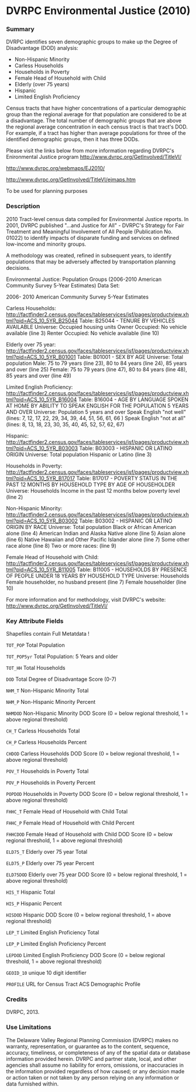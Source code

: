 # DVRPC Environmental Justice (2010)

### Summary
DVRPC identifies seven demographic groups to make up the Degree of Disadvantage (DOD) analysis:

- Non-Hispanic Minority
- Carless Households
- Households in Poverty
- Female Head of Household with Child
- Elderly (over 75 years)
- Hispanic
- Limited English Proficiency

Census tracts that have higher concentrations of a particular demographic group than the regional average for that population are considered to be at a disadvantage. The total number of demographic groups that are above the regional average concentration in each census tract is that tract's DOD. For example, if a tract has higher than average populations for three of the identified demographic groups, then it has three DODs.

Please visit the links below from more information regarding DVRPC's Enironmental Justice program
http://www.dvrpc.org/GetInvolved/TitleVI/

http://www.dvrpc.org/webmaps/EJ2010/

http://www.dvrpc.org/GetInvolved/TitleVI/ejmaps.htm

To be used for planning purposes

### Description
2010 Tract-level census data compiled for Environmental Justice reports. In 2001, DVRPC published "...and Justice for All" - DVRPC's Strategy for Fair Treatment and Meaningful Involvement of All People (Publication No. 01022) to identify impacts of disparate funding and services on defined low-income and minority groups. 

A methodology was created, refined in subsequent years, to identify populations that may be adversely affected by transportation planning decisions. 

Environmental Justice: 
Population Groups (2006-2010 American Community Survey 5-Year Estimates) Data Set: 

2006- 2010 American Community Survey 5-Year Estimates 

Carless Households: http://factfinder2.census.gov/faces/tableservices/jsf/pages/productview.xhtml?pid=ACS_10_5YR_B25044 Table: B25044 - TENURE BY VEHICLES AVAILABLE Universe: Occupied housing units Owner Occupied: No vehicle available (line 3) Renter Occupied: No vehicle available (line 10) 

Elderly over 75 year: http://factfinder2.census.gov/faces/tableservices/jsf/pages/productview.xhtml?pid=ACS_10_5YR_B01001 Table: B01001 - SEX BY AGE Universe: Total population Male: 75 to 79 years (line 23), 80 to 84 years (line 24), 85 years and over (line 25) Female: 75 to 79 years (line 47), 80 to 84 years (line 48), 85 years and over (line 49) 

Limited English Proficiency: http://factfinder2.census.gov/faces/tableservices/jsf/pages/productview.xhtml?pid=ACS_10_5YR_B16004 Table: B16004 - AGE BY LANGUAGE SPOKEN AT HOME BY ABILITY TO SPEAK ENGLISH FOR THE POPULATION 5 YEARS AND OVER Universe: Population 5 years and over Speak English "not well" (lines: 7, 12, 17, 22, 29, 34, 39, 44, 51, 56, 61, 66 ) Speak English "not at all" (lines: 8, 13, 18, 23, 30, 35, 40, 45, 52, 57, 62, 67) 

Hispanic: http://factfinder2.census.gov/faces/tableservices/jsf/pages/productview.xhtml?pid=ACS_10_5YR_B03003 Table: B03003 - HISPANIC OR LATINO ORIGIN Universe: Total population Hispanic or Latino (line 3) 


Households in Poverty: http://factfinder2.census.gov/faces/tableservices/jsf/pages/productview.xhtml?pid=ACS_10_5YR_B17017 Table: B17017 - POVERTY STATUS IN THE PAST 12 MONTHS BY HOUSEHOLD TYPE BY AGE OF HOUSEHOLDER Universe: Households Income in the past 12 months below poverty level (line 2) 

Non-Hispanic Minority: http://factfinder2.census.gov/faces/tableservices/jsf/pages/productview.xhtml?pid=ACS_10_5YR_B03002 Table: B03002 - HISPANIC OR LATINO ORIGIN BY RACE Universe: Total population Black or African American alone (line 4) American Indian and Alaska Native alone (line 5) Asian alone (line 6) Native Hawaiian and Other Pacific Islander alone (line 7) Some other race alone (line 8) Two or more races: (line 9) 


Female Head of Household with Child: http://factfinder2.census.gov/faces/tableservices/jsf/pages/productview.xhtml?pid=ACS_10_5YR_B11005 Table: B11005 - HOUSEHOLDS BY PRESENCE OF PEOPLE UNDER 18 YEARS BY HOUSEHOLD TYPE Universe: Households Female householder, no husband present (line 7) Female householder (line 10) 

For more information and for methodology, visit DVRPC's website: http://www.dvrpc.org/GetInvolved/TitleVI/

### Key Attribute Fields
Shapefiles contain Full Metatdata !

`TOT_POP` Total Population

`TOT_POP5yr` Total Population: 5 Years and older

`TOT_HH` Total Households

`DOD` Total Degree of Disadvantage Score (0-7)

`NHM_T` Non-Hispanic Minority Total

`NHM_P` Non-Hispanic Minority Percent

`NHMDOD` Non-Hispanic Minority DOD Score (0 = below regional threshold, 1 = above regional threshold)

`CH_T` Carless Households Total

`CH_P` Carless Households Percent 

`CHDOD` Carless Households DOD Score (0 = below regional threshold, 1 = above regional threshold)

`POV_T` Households in Poverty Total

`POV_P` Households in Poverty Percent

`POPDOD` Households in Poverty DOD Score (0 = below regional threshold, 1 = above regional threshold)

`FHHC_T` Female Head of Household with Child Total

`FHHC_P` Female Head of Household with Child Percent

`FHHCDOD` Female Head of Household with Child DOD Score (0 = below regional threshold, 1 = above regional threshold)

`ELD75_T` Elderly over 75 year Total

`ELD75_P` Elderly over 75 year Percent

`ELD75DOD` Elderly over 75 year DOD Score (0 = below regional threshold, 1 = above regional threshold)

`HIS_T` Hispanic Total

`HIS_P` Hispanic Percent

`HISDOD` Hispanic DOD Score (0 = below regional threshold, 1 = above regional threshold)

`LEP_T` Limited English Proficiency Total

`LEP_P` Limited English Proficiency Percent

`LEPDOD` Limited English Proficiency DOD Score (0 = below regional threshold, 1 = above regional threshold)

`GEOID_10` unique 10 digit identifier

`PROFILE` URL for Census Tract ACS Demographic Profile


### Credits
DVRPC, 2013.

### Use Limitations
The Delaware Valley Regional Planning Commission (DVRPC) makes no warranty, representation, or guarantee as to the content, sequence, accuracy, timeliness, or completeness of any of the spatial data or database information provided herein. DVRPC and partner state, local, and other agencies shall assume no liability for errors, omissions, or inaccuracies in the information provided regardless of how caused; or any decision made or action taken or not taken by any person relying on any information or data furnished within. 


